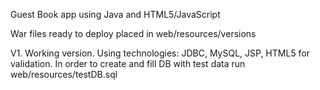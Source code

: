 Guest Book app using Java and HTML5/JavaScript

War files ready to deploy placed in web/resources/versions

V1. Working version. Using technologies: JDBC, MySQL, JSP, HTML5 for validation.
In order to create and fill DB with test data run web/resources/testDB.sql